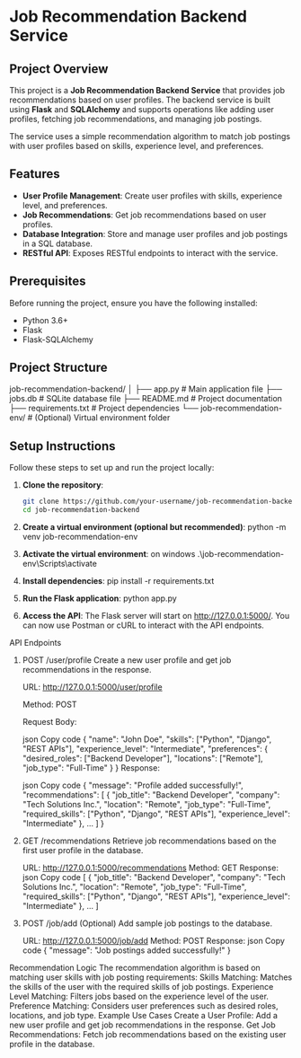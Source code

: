 # Job Recommendation Backend Service

## Project Overview

This project is a **Job Recommendation Backend Service** that provides job recommendations based on user profiles. The backend service is built using **Flask** and **SQLAlchemy** and supports operations like adding user profiles, fetching job recommendations, and managing job postings.

The service uses a simple recommendation algorithm to match job postings with user profiles based on skills, experience level, and preferences.

## Features

- **User Profile Management**: Create user profiles with skills, experience level, and preferences.
- **Job Recommendations**: Get job recommendations based on user profiles.
- **Database Integration**: Store and manage user profiles and job postings in a SQL database.
- **RESTful API**: Exposes RESTful endpoints to interact with the service.

## Prerequisites

Before running the project, ensure you have the following installed:

- Python 3.6+
- Flask
- Flask-SQLAlchemy

## Project Structure

job-recommendation-backend/ │ ├── app.py # Main application file ├── jobs.db # SQLite database file ├── README.md # Project documentation ├── requirements.txt # Project dependencies └── job-recommendation-env/ # (Optional) Virtual environment folder

## Setup Instructions

Follow these steps to set up and run the project locally:

1. **Clone the repository**:

   ```bash
   git clone https://github.com/your-username/job-recommendation-backend.git
   cd job-recommendation-backend
2. **Create a virtual environment (optional but recommended)**:
    python -m venv job-recommendation-env

3. **Activate the virtual environment**:
on windows
    .\job-recommendation-env\Scripts\activate

4. **Install dependencies**:
    pip install -r requirements.txt
5. **Run the Flask application**:
    python app.py
6. **Access the API**:
    The Flask server will start on http://127.0.0.1:5000/. You can now use Postman or cURL to interact with the API endpoints.


API Endpoints
1. POST /user/profile
    Create a new user profile and get job recommendations in the response.

    URL: http://127.0.0.1:5000/user/profile

    Method: POST

    Request Body:

    json
    Copy code
    {
    "name": "John Doe",
    "skills": ["Python", "Django", "REST APIs"],
    "experience_level": "Intermediate",
    "preferences": {
        "desired_roles": ["Backend Developer"],
        "locations": ["Remote"],
        "job_type": "Full-Time"
    }
    }
    Response:

    json
    Copy code
    {
    "message": "Profile added successfully!",
    "recommendations": [
        {
        "job_title": "Backend Developer",
        "company": "Tech Solutions Inc.",
        "location": "Remote",
        "job_type": "Full-Time",
        "required_skills": ["Python", "Django", "REST APIs"],
        "experience_level": "Intermediate"
        },
        ...
    ]
    }
2. GET /recommendations
    Retrieve job recommendations based on the first user profile in the database.

    URL: http://127.0.0.1:5000/recommendations
    Method: GET
    Response:
    json
    Copy code
    [
    {
        "job_title": "Backend Developer",
        "company": "Tech Solutions Inc.",
        "location": "Remote",
        "job_type": "Full-Time",
        "required_skills": ["Python", "Django", "REST APIs"],
        "experience_level": "Intermediate"
    },
    ...
    ]
3. POST /job/add (Optional)
    Add sample job postings to the database.

    URL: http://127.0.0.1:5000/job/add
    Method: POST
    Response:
    json
    Copy code
    {
    "message": "Job postings added successfully!"
    }

Recommendation Logic
The recommendation algorithm is based on matching user skills with job posting requirements:
    Skills Matching: Matches the skills of the user with the required skills of job postings.
    Experience Level Matching: Filters jobs based on the experience level of the user.
    Preference Matching: Considers user preferences such as desired roles, locations, and job type.
    Example Use Cases
    Create a User Profile: Add a new user profile and get job recommendations in the response.
    Get Job Recommendations: Fetch job recommendations based on the existing user profile in the database.